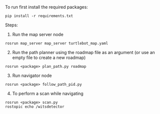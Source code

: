 To run first install the required packages:
```
pip install -r requirements.txt
```

Steps:
1. Run the map server node
```
rosrun map_server map_server turtlebot_map.yaml
```

2. Run the path planner using the roadmap file as an argument (or use an empty file to create a new roadmap)
```
rosrun <package> plan_path.py roadmap
```

3. Run navigator node
```
rosrun <package> follow_path_pid.py
```

4. To perform a scan while navigating
```
rosrun <package> scan.py
rostopic echo /witsdetector
```